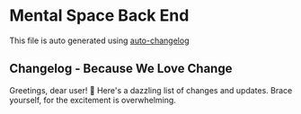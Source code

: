 # Mental Space Back End

This file is auto generated using [auto-changelog](https://github.com/cookpete/auto-changelog)

## Changelog - Because We Love Change

Greetings, dear user! 🎉 Here's a dazzling list of changes and updates. Brace yourself, for the excitement is
overwhelming.
